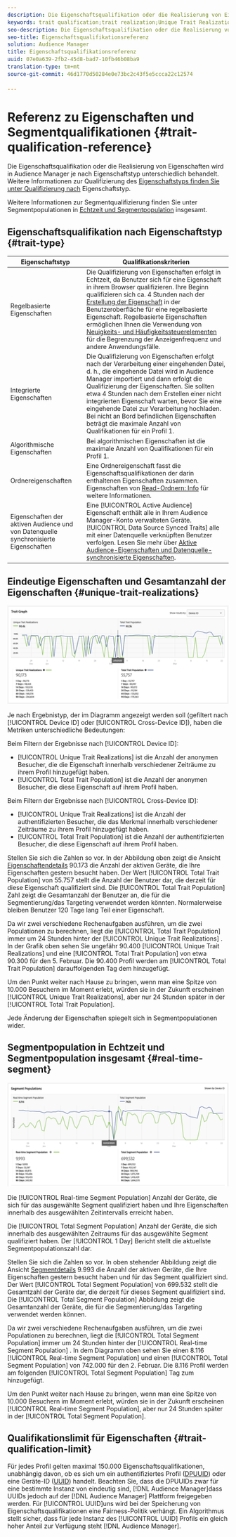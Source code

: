 ```yaml
---
description: Die Eigenschaftsqualifikation oder die Realisierung von Eigenschaften wird in Audience Manager je nach Eigenschaftstyp unterschiedlich behandelt. Die nachstehende Tabelle enthält detaillierte Informationen zur Qualifikation der Eigenschaften.
keywords: trait qualification;trait realization;Unique Trait Realizations;UTR;Total Trait Population;TTP
seo-description: Die Eigenschaftsqualifikation oder die Realisierung von Eigenschaften wird in Audience Manager je nach Eigenschaftstyp unterschiedlich behandelt. Die nachstehende Tabelle enthält detaillierte Informationen zur Qualifikation der Eigenschaften.
seo-title: Eigenschaftsqualifikationsreferenz
solution: Audience Manager
title: Eigenschaftsqualifikationsreferenz
uuid: 07e0a639-2fb2-45d8-bad7-10fb46b08ba9
translation-type: tm+mt
source-git-commit: 46d1770d50284e0e73bc2c43f5e5ccca22c12574

---
```



# Referenz zu Eigenschaften und Segmentqualifikationen {#trait-qualification-reference}

Die Eigenschaftsqualifikation oder die Realisierung von Eigenschaften wird in Audience Manager je nach Eigenschaftstyp unterschiedlich behandelt. Weitere Informationen zur Qualifizierung des [Eigenschaftstyps finden Sie unter Qualifizierung nach](#trait-type) Eigenschaftstyp.

Weitere Informationen zur Segmentqualifizierung finden Sie unter Segmentpopulationen in [Echtzeit und Segmentpopulation](#real-time-segment) insgesamt.



## Eigenschaftsqualifikation nach Eigenschaftstyp {#trait-type}

| Eigenschaftstyp | Qualifikationskriterien |
|---|---|
| Regelbasierte Eigenschaften | Die Qualifizierung von Eigenschaften erfolgt in Echtzeit, da Benutzer sich für eine Eigenschaft in ihrem Browser qualifizieren. Ihre Beginn qualifizieren sich ca. 4 Stunden nach der [Erstellung der Eigenschaft](create-onboarded-rule-based-traits.md#create-rules-based-or-onboarded-traits) in der Benutzeroberfläche für eine regelbasierte Eigenschaft. Regelbasierte Eigenschaften ermöglichen Ihnen die Verwendung von [Neuigkeits- und Häufigkeitssteuerelementen](../segments/recency-and-frequency.md) für die Begrenzung der Anzeigenfrequenz und andere Anwendungsfälle. |
| Integrierte Eigenschaften | Die Qualifizierung von Eigenschaften erfolgt nach der Verarbeitung einer eingehenden Datei, d. h., die eingehende Datei wird in Audience Manager [](../../faq/faq-inbound-data-ingestion.md) importiert und dann erfolgt die Qualifizierung der Eigenschaften. Sie sollten etwa 4 Stunden nach dem Erstellen einer nicht integrierten Eigenschaft warten, bevor Sie eine eingehende Datei zur Verarbeitung hochladen. Bei nicht an Bord befindlichen Eigenschaften beträgt die maximale Anzahl von Qualifikationen für ein Profil 1. |
| Algorithmische Eigenschaften | Bei algorithmischen Eigenschaften ist die maximale Anzahl von Qualifikationen für ein Profil 1. |
| Ordnereigenschaften | Eine Ordnereigenschaft fasst die Eigenschaftsqualifikationen der darin enthaltenen Eigenschaften zusammen. Eigenschaften von [Read-Ordnern: Info](about-folder-traits.md) für weitere Informationen. |
| Eigenschaften der aktiven Audience und von Datenquelle synchronisierte Eigenschaften | Eine [!UICONTROL Active Audience] Eigenschaft enthält alle in Ihrem Audience Manager-Konto verwalteten Geräte. [!UICONTROL Data Source Synced Traits] alle mit einer Datenquelle verknüpften Benutzer verfolgen. Lesen Sie mehr über [Aktive Audience-Eigenschaften und Datenquelle-synchronisierte Eigenschaften](client-activity-synced-audience-traits.md). |

## Eindeutige Eigenschaften und Gesamtanzahl der Eigenschaften {#unique-trait-realizations}

![unique-property-realization](assets/trait-graph.png)

Je nach Ergebnistyp, der im Diagramm angezeigt werden soll (gefiltert nach [!UICONTROL Device ID] oder [!UICONTROL Cross-Device ID]), haben die Metriken unterschiedliche Bedeutungen:

Beim Filtern der Ergebnisse nach [!UICONTROL Device ID]:

* [!UICONTROL Unique Trait Realizations] ist die Anzahl der anonymen Besucher, die die Eigenschaft innerhalb verschiedener Zeiträume zu ihrem Profil hinzugefügt haben.
* [!UICONTROL Total Trait Population] ist die Anzahl der anonymen Besucher, die diese Eigenschaft auf ihrem Profil haben.

Beim Filtern der Ergebnisse nach [!UICONTROL Cross-Device ID]:

* [!UICONTROL Unique Trait Realizations] ist die Anzahl der authentifizierten Besucher, die das Merkmal innerhalb verschiedener Zeiträume zu ihrem Profil hinzugefügt haben.
* [!UICONTROL Total Trait Population] ist die Anzahl der authentifizierten Besucher, die diese Eigenschaft auf ihrem Profil haben.

Stellen Sie sich die Zahlen so vor. In der Abbildung oben zeigt die Ansicht [Eigenschaftendetails](../../features/traits/trait-details-page.md) 90.173 die Anzahl der aktiven Geräte, die Ihre Eigenschaften gestern besucht haben. Der Wert [!UICONTROL Total Trait Population] von 55.757 stellt die Anzahl der Benutzer dar, die derzeit für diese Eigenschaft qualifiziert sind. Die [!UICONTROL Total Trait Population] Zahl zeigt die Gesamtanzahl der Benutzer an, die für die Segmentierung/das Targeting verwendet werden könnten. Normalerweise bleiben Benutzer 120 Tage lang Teil einer Eigenschaft.

Da wir zwei verschiedene Rechenaufgaben ausführen, um die zwei Populationen zu berechnen, liegt die [!UICONTROL Total Trait Population] immer um 24 Stunden hinter der [!UICONTROL Unique Trait Realizations] . In der Grafik oben sehen Sie ungefähr 90.400 [!UICONTROL Unique Trait Realizations] und eine [!UICONTROL Total Trait Population] von etwa 90.300 für den 5. Februar. Die 90.400 Profil werden am [!UICONTROL Total Trait Population] darauffolgenden Tag dem hinzugefügt.

Um den Punkt weiter nach Hause zu bringen, wenn man eine Spitze von 10.000 Besuchern im Moment erlebt, würden sie in der Zukunft erscheinen [!UICONTROL Unique Trait Realizations], aber nur 24 Stunden später in der [!UICONTROL Total Trait Population].

Jede Änderung der Eigenschaften spiegelt sich in Segmentpopulationen wider.

## Segmentpopulation in Echtzeit und Segmentpopulation insgesamt {#real-time-segment}

![unique-property-realization](assets/segment-graph.png)

Die [!UICONTROL Real-time Segment Population] Anzahl der Geräte, die sich für das ausgewählte Segment qualifiziert haben und Ihre Eigenschaften innerhalb des ausgewählten Zeitintervalls erreicht haben.

Die [!UICONTROL Total Segment Population] Anzahl der Geräte, die sich innerhalb des ausgewählten Zeitraums für das ausgewählte Segment qualifiziert haben. Der [!UICONTROL 1 Day] Bericht stellt die aktuellste Segmentpopulationszahl dar.

Stellen Sie sich die Zahlen so vor. In oben stehender Abbildung zeigt die Ansicht [Segmentdetails](../../features/segments/segment-summary-view.md) 9.993 die Anzahl der aktiven Geräte, die Ihre Eigenschaften gestern besucht haben und für das Segment qualifiziert sind. Der Wert [!UICONTROL Total Segment Population] von 699.532 stellt die Gesamtzahl der Geräte dar, die derzeit für dieses Segment qualifiziert sind. Die [!UICONTROL Total Segment Population] Abbildung zeigt die Gesamtanzahl der Geräte, die für die Segmentierung/das Targeting verwendet werden können.

Da wir zwei verschiedene Rechenaufgaben ausführen, um die zwei Populationen zu berechnen, liegt die [!UICONTROL Total Segment Population] immer um 24 Stunden hinter der [!UICONTROL Real-time Segment Population] . In dem Diagramm oben sehen Sie einen 8.116 [!UICONTROL Real-time Segment Population] und einen [!UICONTROL Total Segment Population] von 742.000 für den 2. Februar. Die 8.116 Profil werden am folgenden [!UICONTROL Total Segment Population] Tag zum hinzugefügt.

Um den Punkt weiter nach Hause zu bringen, wenn man eine Spitze von 10.000 Besuchern im Moment erlebt, würden sie in der Zukunft erscheinen [!UICONTROL Real-time Segment Population], aber nur 24 Stunden später in der [!UICONTROL Total Segment Population].

## Qualifikationslimit für Eigenschaften {#trait-qualification-limit}

Für jedes Profil gelten maximal 150.000 Eigenschaftsqualifikationen, unabhängig davon, ob es sich um ein authentifiziertes Profil ([DPUUID](../../reference/ids-in-aam.md)) oder eine Geräte-ID ([UUID](../../reference/ids-in-aam.md)) handelt. Beachten Sie, dass die DPUUIDs zwar für eine bestimmte Instanz von eindeutig sind, [!DNL Audience Manager]dass UUIDs jedoch auf der [!DNL Audience Manager] Plattform freigegeben werden. Für [!UICONTROL UUID]uns wird bei der Speicherung von Eigenschaftsqualifikationen eine Fairness-Politik verhängt. Ein Algorithmus stellt sicher, dass für jede Instanz des [!UICONTROL UUID] Profils ein gleich hoher Anteil zur Verfügung steht [!DNL Audience Manager].

